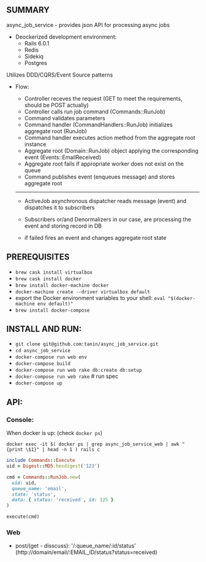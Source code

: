 ## SUMMARY
  async_job_service - provides json API for processing async jobs
  - Deockerized development environment:
    - Rails 6.0.1
    - Redis
    - Sidekiq
    - Postgres

  Utilizes DDD/CQRS/Event Source patterns

  - Flow:
    * Controller receves the request (GET to meet the requirements, should be POST actually)
    * Controller calls run job command (Commands::RunJob)
    * Command validates parameters
    * Command handler (CommandHandlers::RunJob) initializes aggregate root (RunJob)
    * Command handler executes action method from the aggregate root instance
    * Aggregate root (Domain::RunJob) object applying the corresponding event
      (Events::EmailReceived)
    * Aggregate root fails if appropriate worker does not exist on the queue
    * Command publishes event (enqueues message) and stores aggregate root

    *********************

    * ActiveJob asynchronous dispatcher reads message (event) and dispatches it to subscribers
    * Subscribers or/and Denormalizers in our case, are processing the event and
      storing record in DB

    * if failed fires an event and changes aggregate root state

## PREREQUISITES
  * `brew cask install virtualbox`
  * `brew cask install docker`
  * `brew install docker-machine docker`
  * `docker-machine create --driver virtualbox default`
  * export the Docker environment variables to your shell:
    `eval "$(docker-machine env default)"`
  * `brew install docker-compose`

## INSTALL AND RUN:
  * `git clone git@github.com:tanin/async_job_service.git`
  * `cd async_job_service`
  * `docker-compose run web env`
  * `docker-compose build`
  * `docker-compose run web rake db:create db:setup`
  * `docker-compose run web rake` # run spec
  * `docker-compose up`

## API:

### Console:
  When docker is up: (check `docker ps`)

  `docker exec -it $( docker ps | grep async_job_service_web | awk "{print \$1}" | head -n 1 ) rails c`

  ```ruby
  include Commands::Execute
  uid = Digest::MD5.hexdigest('123')

  cmd = Commands::RunJob.new(
    uid: uid,
    queue_name: 'email',
    state: 'status',
    data: { status: 'received', id: 125 }
  )

  execute(cmd)
  ```

### Web
  - post/(get - disscuss): '/:queue_name/:id/status' (http://domain/email/:EMAIL_ID/status?status=received)


